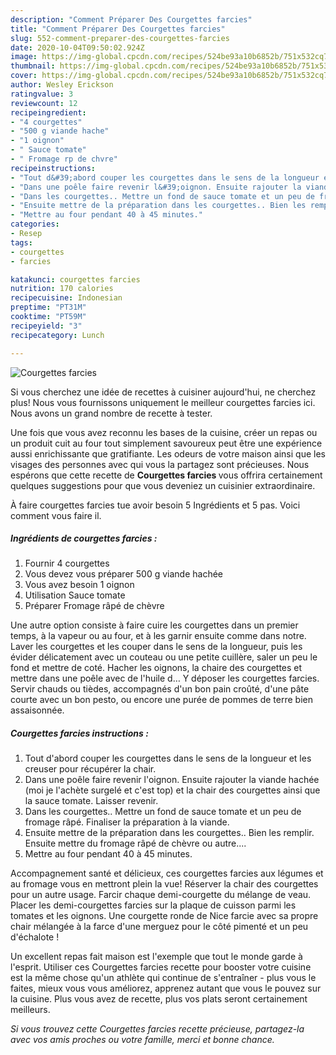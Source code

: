 ```yaml
---
description: "Comment Préparer Des Courgettes farcies"
title: "Comment Préparer Des Courgettes farcies"
slug: 552-comment-preparer-des-courgettes-farcies
date: 2020-10-04T09:50:02.924Z
image: https://img-global.cpcdn.com/recipes/524be93a10b6852b/751x532cq70/courgettes-farcies-photo-principale-de-la-recette.jpg
thumbnail: https://img-global.cpcdn.com/recipes/524be93a10b6852b/751x532cq70/courgettes-farcies-photo-principale-de-la-recette.jpg
cover: https://img-global.cpcdn.com/recipes/524be93a10b6852b/751x532cq70/courgettes-farcies-photo-principale-de-la-recette.jpg
author: Wesley Erickson
ratingvalue: 3
reviewcount: 12
recipeingredient:
- "4 courgettes"
- "500 g viande hache"
- "1 oignon"
- " Sauce tomate"
- " Fromage rp de chvre"
recipeinstructions:
- "Tout d&#39;abord couper les courgettes dans le sens de la longueur et les creuser pour récupérer la chair."
- "Dans une poêle faire revenir l&#39;oignon. Ensuite rajouter la viande hachée (moi je l&#39;achète surgelé et c&#39;est top) et la chair des courgettes ainsi que la sauce tomate. Laisser revenir."
- "Dans les courgettes.. Mettre un fond de sauce tomate et un peu de fromage râpé. Finaliser la préparation à la viande."
- "Ensuite mettre de la préparation dans les courgettes.. Bien les remplir. Ensuite mettre du fromage râpé de chèvre ou autre...."
- "Mettre au four pendant 40 à 45 minutes."
categories:
- Resep
tags:
- courgettes
- farcies

katakunci: courgettes farcies 
nutrition: 170 calories
recipecuisine: Indonesian
preptime: "PT31M"
cooktime: "PT59M"
recipeyield: "3"
recipecategory: Lunch

---
```



![Courgettes farcies](https://img-global.cpcdn.com/recipes/524be93a10b6852b/751x532cq70/courgettes-farcies-photo-principale-de-la-recette.jpg)

Si vous cherchez une idée de recettes à cuisiner aujourd'hui, ne cherchez plus! Nous vous fournissons uniquement le meilleur courgettes farcies ici. Nous avons un grand nombre de recette à tester.

Une fois que vous avez reconnu les bases de la cuisine, créer un repas ou un produit cuit au four tout simplement savoureux peut être une expérience aussi enrichissante que gratifiante. Les odeurs de votre maison ainsi que les visages des personnes avec qui vous la partagez sont précieuses. Nous espérons que cette recette de <strong> Courgettes farcies </strong> vous offrira certainement quelques suggestions pour que vous deveniez un cuisinier extraordinaire.

<!--inarticleads1-->

À faire courgettes farcies tue avoir besoin 5 Ingrédients et 5 pas. Voici comment vous faire il.

##### Ingrédients de courgettes farcies :

1. Fournir 4 courgettes
1. Vous devez vous préparer 500 g viande hachée
1. Vous avez besoin 1 oignon
1. Utilisation  Sauce tomate
1. Préparer  Fromage râpé de chèvre


Une autre option consiste à faire cuire les courgettes dans un premier temps, à la vapeur ou au four, et à les garnir ensuite comme dans notre. Laver les courgettes et les couper dans le sens de la longueur, puis les évider délicatement avec un couteau ou une petite cuillère, saler un peu le fond et mettre de coté. Hacher les oignons, la chaire des courgettes et mettre dans une poêle avec de l&#39;huile d… Y déposer les courgettes farcies. Servir chauds ou tièdes, accompagnés d&#39;un bon pain croûté, d&#39;une pâte courte avec un bon pesto, ou encore une purée de pommes de terre bien assaisonnée. 

<!--inarticleads2-->

##### Courgettes farcies instructions :

1. Tout d&#39;abord couper les courgettes dans le sens de la longueur et les creuser pour récupérer la chair.
1. Dans une poêle faire revenir l&#39;oignon. Ensuite rajouter la viande hachée (moi je l&#39;achète surgelé et c&#39;est top) et la chair des courgettes ainsi que la sauce tomate. Laisser revenir.
1. Dans les courgettes.. Mettre un fond de sauce tomate et un peu de fromage râpé. Finaliser la préparation à la viande.
1. Ensuite mettre de la préparation dans les courgettes.. Bien les remplir. Ensuite mettre du fromage râpé de chèvre ou autre....
1. Mettre au four pendant 40 à 45 minutes.


Accompagnement santé et délicieux, ces courgettes farcies aux légumes et au fromage vous en mettront plein la vue! Réserver la chair des courgettes pour un autre usage. Farcir chaque demi-courgette du mélange de veau. Placer les demi-courgettes farcies sur la plaque de cuisson parmi les tomates et les oignons. Une courgette ronde de Nice farcie avec sa propre chair mélangée à la farce d&#39;une merguez pour le côté pimenté et un peu d&#39;échalote ! 

<!--inarticleads1-->

<p>
Un excellent repas fait maison est l'exemple que tout le monde garde à l'esprit. Utiliser ces Courgettes farcies recette pour booster votre cuisine est la même chose qu'un athlète qui continue de s'entraîner - plus vous le faites, mieux vous vous améliorez, apprenez autant que vous le pouvez sur la cuisine. Plus vous avez de recette, plus vos plats seront certainement meilleurs.
</p>

<p>
<i>Si vous trouvez cette Courgettes farcies recette précieuse, partagez-la avec vos amis proches ou votre famille, merci et bonne chance.</i>
</p>
